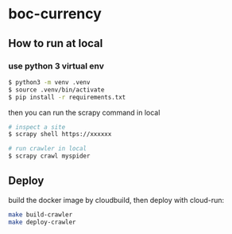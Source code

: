 # boc-currency

## How to run at local

### use python 3 virtual env

```bash
$ python3 -m venv .venv
$ source .venv/bin/activate
$ pip install -r requirements.txt
```

then you can run the scrapy command in local

```bash
# inspect a site
$ scrapy shell https://xxxxxx

# run crawler in local
$ scrapy crawl myspider
```

## Deploy

build the docker image by cloudbuild, then deploy with cloud-run:
```bash
make build-crawler
make deploy-crawler
```